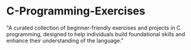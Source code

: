 # C-Programming-Exercises
"A curated collection of beginner-friendly exercises and projects in C programming, designed to help individuals build foundational skills and enhance their understanding of the language."

